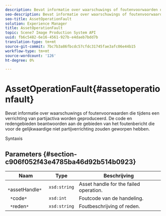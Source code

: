 ```yaml
---
description: Bevat informatie over waarschuwings of foutenvoorwaarden die tijdens een verrichting van partijactiva worden geproduceerd. De code en redengebieden beantwoorden aan de gebieden van het foutenbericht die voor de gelijkwaardige niet partijverrichting zouden geworpen hebben.
seo-description: Bevat informatie over waarschuwings of foutenvoorwaarden die tijdens een verrichting van partijactiva worden geproduceerd. De code en redengebieden beantwoorden aan de gebieden van het foutenbericht die voor de gelijkwaardige niet partijverrichting zouden geworpen hebben.
seo-title: AssetOperationFault
solution: Experience Manager
title: AssetOperationFault
topic: Scene7 Image Production System API
uuid: fb6c5482-6e16-4561-927b-e4daeb7bdd7b
translation-type: tm+mt
source-git-commit: 7bc7b3a86fbcdc57cfdc31745fae3afc06e44b15
workflow-type: tm+mt
source-wordcount: '126'
ht-degree: 0%

---
```



# AssetOperationFault{#assetoperationfault}

Bevat informatie over waarschuwings of foutenvoorwaarden die tijdens een verrichting van partijactiva worden geproduceerd. De code en redengebieden beantwoorden aan de gebieden van het foutenbericht die voor de gelijkwaardige niet partijverrichting zouden geworpen hebben.

Syntaxis

## Parameters {#section-c906f052f43e4785ba46d92b514b0923}

| Naam | Type | Beschrijving |
|---|---|---|
| ` *`assetHandle`*` | `xsd:string` | Asset handle for the failed operation. |
| ` *`code`*` | `xsd:int` | Foutcode van de handeling. |
| ` *`reden`*` | `xsd:string` | Foutbeschrijving of reden. |

